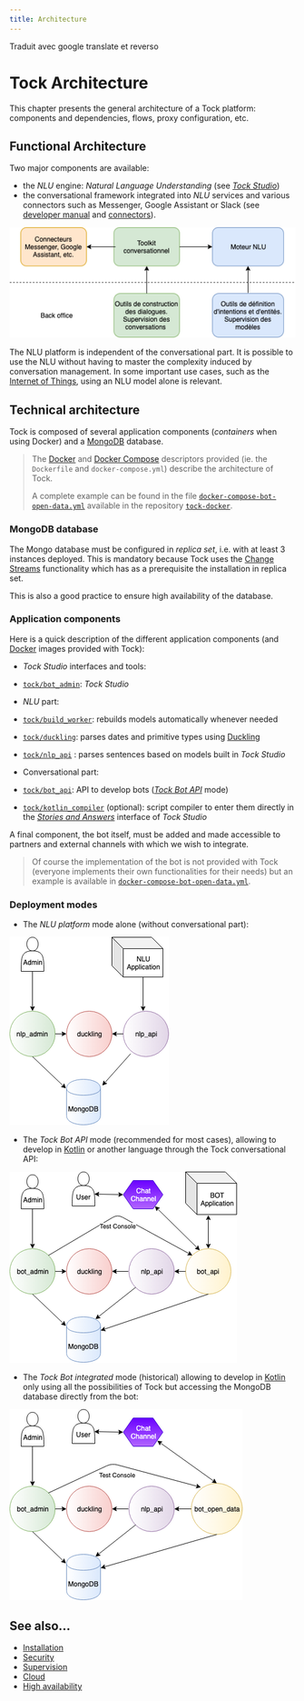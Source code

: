 ```yaml
---
title: Architecture
---
```

<!-->Traduit avec google translate et reverso<!-->
# Tock Architecture

This chapter presents the general architecture of a Tock platform: components and dependencies,
flows, proxy configuration, etc.

## Functional Architecture

Two major components are available:

* the _NLU_ engine: _Natural Language Understanding_ (see [_Tock Studio_](../user/studio.md))
* the conversational framework integrated into _NLU_ services and various connectors such as
Messenger, Google Assistant or Slack (see [developer manual](../dev/modes.md) and [connectors](../user/guides/canaux.md)).

![Tock diagram](../img/tock.png "The different components of Tock")

The NLU platform is independent of the conversational part. It is possible to use the NLU without having to
master the complexity induced by conversation management. In some important use cases, such as the [Internet of Things](https://fr.wikipedia.org/wiki/Internet_des_objets),
using an NLU model alone is relevant.

## Technical architecture

Tock is composed of several application components (_containers_ when using Docker)
and a [MongoDB](https://www.mongodb.com) database.

> The [Docker](https://www.docker.com/) and [Docker Compose](https://docs.docker.com/compose/) descriptors provided
(ie. the `Dockerfile` and `docker-compose.yml`) describe the architecture of Tock.
>
>A complete example can be found in the file [`docker-compose-bot-open-data.yml`](https://github.com/theopenconversationkit/tock-docker/blob/master/docker-compose-bot-open-data.yml)
>available in the repository [`tock-docker`](https://github.com/theopenconversationkit/tock-docker).

### MongoDB database

The Mongo database must be configured in _replica set_, i.e. with at least 3 instances deployed.
This is mandatory because Tock uses the [Change Streams](https://docs.mongodb.com/manual/changeStreams/)
functionality which has as a prerequisite the installation in replica set.

This is also a good practice to ensure high availability of the database.

### Application components

Here is a quick description of the different application components (and [Docker](https://www.docker.com/) images provided
with Tock):

* _Tock Studio_ interfaces and tools:
* [`tock/bot_admin`](https://hub.docker.com/r/tock/bot_admin): _Tock Studio_

* _NLU_ part:
* [`tock/build_worker`](https://hub.docker.com/r/tock/build_worker): rebuilds models automatically whenever needed
* [`tock/duckling`](https://hub.docker.com/r/tock/duckling): parses dates and primitive types using [Duckling](https://duckling.wit.ai)
* [`tock/nlp_api`](https://hub.docker.com/r/tock/nlp_api) : parses sentences based on models
built in _Tock Studio_

* Conversational part:
* [`tock/bot_api`](https://hub.docker.com/r/tock/bot_api): API to develop bots ([_Tock Bot API_](../../dev/bot-api) mode)
* [`tock/kotlin_compiler`](https://hub.docker.com/r/tock/kotlin_compiler) (optional): script compiler to enter them directly in the [_Stories and Answers_](../../user/studio.md/stories-and-answers) interface of _Tock Studio_

A final component, the bot itself, must be added and made accessible to partners and external channels with which
we wish to integrate.

> Of course the implementation of the bot is not provided with Tock (everyone implements their own functionalities for their needs)
>but an example is available in
[`docker-compose-bot-open-data.yml`](https://github.com/theopenconversationkit/tock-docker/blob/master/docker-compose-bot-open-data.yml).

### Deployment modes

- The _NLU platform_ mode alone (without conversational part):

![NLU schema](../img/nlp_api.png "NLU schema")

- The _Tock Bot API_ mode (recommended for most cases), allowing to develop in [Kotlin](https://kotlinlang.org/)
or another language through the Tock conversational API:

![BOT API](../img/bot_api.png "BOT API")

- The _Tock Bot integrated_ mode (historical) allowing to develop in [Kotlin](https://kotlinlang.org/) only
using all the possibilities of Tock but accessing the MongoDB database directly from the bot:

![Bot TOCK](../img/bot_open_data.png "Bot Tock")

## See also...

* [Installation](../../admin/installation.md)
* [Security](../../admin/security.md)
* [Supervision](../supervision)
* [Cloud](../../admin/cloud.md)
* [High availability](../../admin/availability.md)